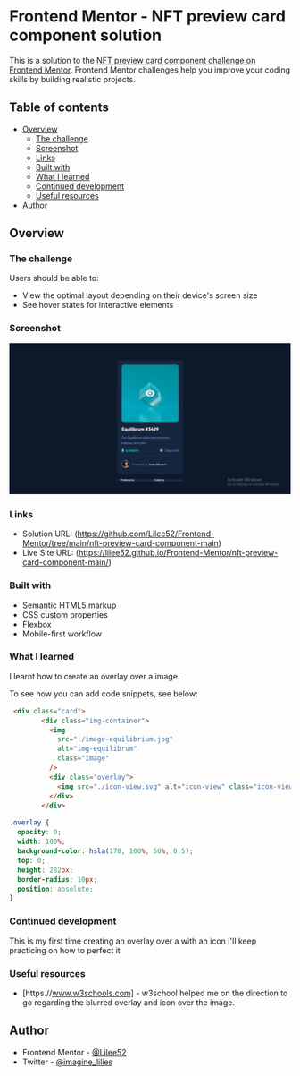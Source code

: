 # Frontend Mentor - NFT preview card component solution

This is a solution to the [NFT preview card component challenge on Frontend Mentor](https://www.frontendmentor.io/challenges/nft-preview-card-component-SbdUL_w0U). Frontend Mentor challenges help you improve your coding skills by building realistic projects. 

## Table of contents

- [Overview](#overview)
  - [The challenge](#the-challenge)
  - [Screenshot](#screenshot)
  - [Links](#links)
  - [Built with](#built-with)
  - [What I learned](#what-i-learned)
  - [Continued development](#continued-development)
  - [Useful resources](#useful-resources)
- [Author](#author)



## Overview

### The challenge

Users should be able to:

- View the optimal layout depending on their device's screen size
- See hover states for interactive elements

### Screenshot

![](./nft%20snap-1.JPG)

### Links

- Solution URL: (https://github.com/Lilee52/Frontend-Mentor/tree/main/nft-preview-card-component-main)
- Live Site URL:  (https://lilee52.github.io/Frontend-Mentor/nft-preview-card-component-main/)

### Built with

- Semantic HTML5 markup
- CSS custom properties
- Flexbox
- Mobile-first workflow

### What I learned
I learnt  how to create an overlay over a image.

To see how you can add code snippets, see below:

```html
 <div class="card">
        <div class="img-container">
          <img
            src="./image-equilibrium.jpg"
            alt="img-equilibrum"
            class="image"
          />
          <div class="overlay">
            <img src="./icon-view.svg" alt="icon-view" class="icon-view" />
          </div>
        </div>
```
```css
.overlay {
  opacity: 0;
  width: 100%;
  background-color: hsla(178, 100%, 50%, 0.5);
  top: 0;
  height: 282px;
  border-radius: 10px;
  position: absolute;
}
```

### Continued development
This is my first time creating an overlay over a 
 with an icon I'll keep practicing on how to perfect it

### Useful resources

- [https.//www.w3schools.com] - w3school helped me on the direction to go regarding the blurred overlay and icon over the image.

## Author

- Frontend Mentor - [@Lilee52](https://www.frontendmentor.io/profile/Lilee52)
- Twitter - [@imagine_lilies](https://www.twitter.com/imagine_lilies)
